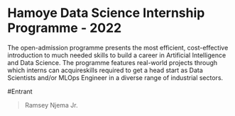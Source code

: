 # Hamoye Data Science Internship Programme - 2022
The open-admission programme presents the most efficient, cost-effective introduction to much needed skills to build a career in Artificial Intelligence and Data Science.
The programme features real-world projects through which interns can acquireskills required to get a head start as Data Scientists and/or MLOps Engineer in a diverse range of industrial sectors.

#Entrant
> Ramsey Njema Jr.


